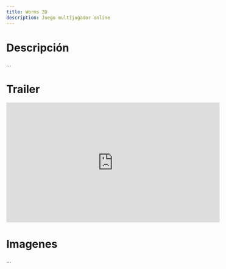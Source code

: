 ```yaml
---
title: Worms 2D
description: Juego multijugador online
---
```


<!-- ##################################################################### -->

# Descripción

...

<!-- ##################################################################### -->

# Trailer

<iframe width="560" height="315" src="https://www.youtube.com/embed/cXs05yU9hYE?si=72hQtNOtD7Rwn_U5" title="YouTube video player" frameborder="0" allow="accelerometer; autoplay; clipboard-write; encrypted-media; gyroscope; picture-in-picture; web-share" allowfullscreen></iframe>

<!-- ##################################################################### -->

# Imagenes

...

<!-- ##################################################################### -->
